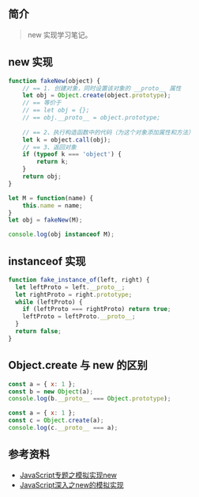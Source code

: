 ## 简介

> new 实现学习笔记。

## new 实现

```js
function fakeNew(object) {
    // == 1. 创建对象，同时设置该对象的 __proto__ 属性
    let obj = Object.create(object.prototype);
    // == 等价于
	// == let obj = {};
	// == obj.__proto__ = object.prototype;
    
    // == 2、执行构造函数中的代码（为这个对象添加属性和方法）
    let k = object.call(obj);
    // == 3、返回对象
	if (typeof k === 'object') {
		return k;
    }
    return obj;
}

let M = function(name) {
	this.name = name;
}
let obj = fakeNew(M);

console.log(obj instanceof M);
```

## instanceof 实现

```js
function fake_instance_of(left, right) { 
  let leftProto = left.__proto__;
  let rightProto = right.prototype;
  while (leftProto) {
    if (leftProto === rightProto) return true;
    leftProto = leftProto.__proto__;
  }
  return false;
}
```

## Object.create 与 new 的区别

```js
const a = { x: 1 };
const b = new Object(a);
console.log(b.__proto__ === Object.prototype);

const a = { x: 1 };
const c = Object.create(a);
console.log(c.__proto__ === a);
```

## 参考资料

- [JavaScript专题之模拟实现new](https://zhuanlan.zhihu.com/p/49210829)
- [JavaScript深入之new的模拟实现](https://github.com/mqyqingfeng/Blog/issues/13)

